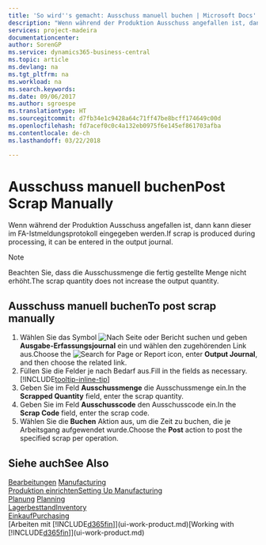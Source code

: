 ```yaml
---
title: 'So wird''s gemacht: Ausschuss manuell buchen | Microsoft Docs'
description: "Wenn während der Produktion Ausschuss angefallen ist, dann kann dieser im FA-Istmeldungsprotokoll eingegeben werden. Beachten Sie, dass die Ausschussmenge die fertig gestellte Menge nicht erhöht."
services: project-madeira
documentationcenter: 
author: SorenGP
ms.service: dynamics365-business-central
ms.topic: article
ms.devlang: na
ms.tgt_pltfrm: na
ms.workload: na
ms.search.keywords: 
ms.date: 09/06/2017
ms.author: sgroespe
ms.translationtype: HT
ms.sourcegitcommit: d7fb34e1c9428a64c71ff47be8bcff174649c00d
ms.openlocfilehash: fd7acef0c0c4a132eb0975f6e145ef861703afba
ms.contentlocale: de-ch
ms.lasthandoff: 03/22/2018

---
```

# <a name="post-scrap-manually"></a><span data-ttu-id="4f626-104">Ausschuss manuell buchen</span><span class="sxs-lookup"><span data-stu-id="4f626-104">Post Scrap Manually</span></span>
<span data-ttu-id="4f626-105">Wenn während der Produktion Ausschuss angefallen ist, dann kann dieser im FA-Istmeldungsprotokoll eingegeben werden.</span><span class="sxs-lookup"><span data-stu-id="4f626-105">If scrap is produced during processing, it can be entered in the output journal.</span></span> 

> [!NOTE]
> <span data-ttu-id="4f626-106">Beachten Sie, dass die Ausschussmenge die fertig gestellte Menge nicht erhöht.</span><span class="sxs-lookup"><span data-stu-id="4f626-106">The scrap quantity does not increase the output quantity.</span></span>  

## <a name="to-post-scrap-manually"></a><span data-ttu-id="4f626-107">Ausschuss manuell buchen</span><span class="sxs-lookup"><span data-stu-id="4f626-107">To post scrap manually</span></span>  
1. <span data-ttu-id="4f626-108">Wählen Sie das Symbol ![Nach Seite oder Bericht suchen](media/ui-search/search_small.png "Nach Seite oder Bericht suchen") und geben **Ausgabe-Erfassungsjournal** ein und wählen den zugehörenden Link aus.</span><span class="sxs-lookup"><span data-stu-id="4f626-108">Choose the ![Search for Page or Report](media/ui-search/search_small.png "Search for Page or Report icon") icon, enter **Output Journal**, and then choose the related link.</span></span>  
2. <span data-ttu-id="4f626-109">Füllen Sie die Felder je nach Bedarf aus.</span><span class="sxs-lookup"><span data-stu-id="4f626-109">Fill in the fields as necessary.</span></span> [!INCLUDE[tooltip-inline-tip](includes/tooltip-inline-tip_md.md)]  
3. <span data-ttu-id="4f626-110">Geben Sie im Feld **Ausschussmenge** die Ausschussmenge ein.</span><span class="sxs-lookup"><span data-stu-id="4f626-110">In the **Scrapped Quantity** field, enter the scrap quantity.</span></span>  
4. <span data-ttu-id="4f626-111">Geben Sie im Feld **Ausschusscode** den Ausschusscode ein.</span><span class="sxs-lookup"><span data-stu-id="4f626-111">In the **Scrap Code** field, enter the scrap code.</span></span>  
5. <span data-ttu-id="4f626-112">Wählen Sie die **Buchen** Aktion aus, um die Zeit zu buchen, die je Arbeitsgang aufgewendet wurde.</span><span class="sxs-lookup"><span data-stu-id="4f626-112">Choose the **Post** action to post the specified scrap per operation.</span></span>  

## <a name="see-also"></a><span data-ttu-id="4f626-113">Siehe auch</span><span class="sxs-lookup"><span data-stu-id="4f626-113">See Also</span></span>  
<span data-ttu-id="4f626-114">[Bearbeitungen](production-manage-manufacturing.md)  </span><span class="sxs-lookup"><span data-stu-id="4f626-114">[Manufacturing](production-manage-manufacturing.md)  </span></span>  
[<span data-ttu-id="4f626-115">Produktion einrichten</span><span class="sxs-lookup"><span data-stu-id="4f626-115">Setting Up Manufacturing</span></span>](production-configure-production-processes.md)  
<span data-ttu-id="4f626-116">[Planung](production-planning.md)    </span><span class="sxs-lookup"><span data-stu-id="4f626-116">[Planning](production-planning.md)    </span></span>  
[<span data-ttu-id="4f626-117">Lagerbesttand</span><span class="sxs-lookup"><span data-stu-id="4f626-117">Inventory</span></span>](inventory-manage-inventory.md)  
[<span data-ttu-id="4f626-118">Einkauf</span><span class="sxs-lookup"><span data-stu-id="4f626-118">Purchasing</span></span>](purchasing-manage-purchasing.md)  
<span data-ttu-id="4f626-119">[Arbeiten mit [!INCLUDE[d365fin](includes/d365fin_md.md)]](ui-work-product.md)</span><span class="sxs-lookup"><span data-stu-id="4f626-119">[Working with [!INCLUDE[d365fin](includes/d365fin_md.md)]](ui-work-product.md)</span></span>

